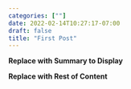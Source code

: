 ```yaml
---
categories: [""]
date: 2022-02-14T10:27:17-07:00
draft: false
title: "First Post"
---
```


**Replace with Summary to Display**

<!--more-->

**Replace with Rest of Content**
